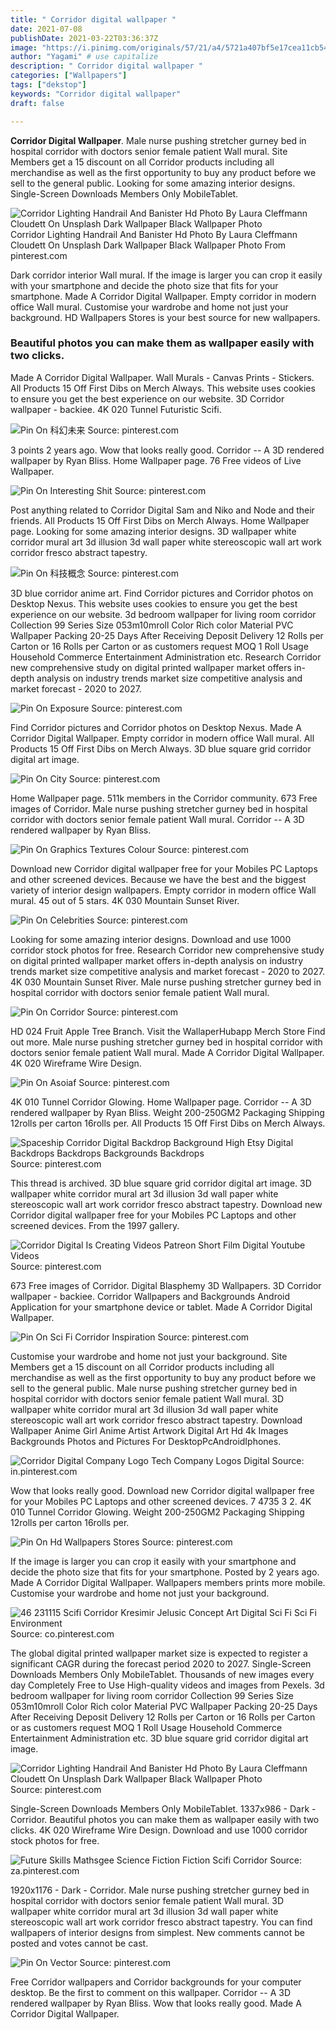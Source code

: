 ```yaml
---
title: " Corridor digital wallpaper "
date: 2021-07-08
publishDate: 2021-03-22T03:36:37Z
image: "https://i.pinimg.com/originals/57/21/a4/5721a407bf5e17cea11cb5429d6d2fb7.jpg"
author: "Yagami" # use capitalize
description: " Corridor digital wallpaper "
categories: ["Wallpapers"]
tags: ["dekstop"]
keywords: "Corridor digital wallpaper"
draft: false

---
```



**Corridor Digital Wallpaper**. Male nurse pushing stretcher gurney bed in hospital corridor with doctors senior female patient Wall mural. Site Members get a 15 discount on all Corridor products including all merchandise as well as the first opportunity to buy any product before we sell to the general public. Looking for some amazing interior designs. Single-Screen Downloads Members Only MobileTablet.

![Corridor Lighting Handrail And Banister Hd Photo By Laura Cleffmann Cloudett On Unsplash Dark Wallpaper Black Wallpaper Photo](https://i.pinimg.com/originals/61/fa/28/61fa2804f8353101945acc7a18ebd064.png "Corridor Lighting Handrail And Banister Hd Photo By Laura Cleffmann Cloudett On Unsplash Dark Wallpaper Black Wallpaper Photo")
Corridor Lighting Handrail And Banister Hd Photo By Laura Cleffmann Cloudett On Unsplash Dark Wallpaper Black Wallpaper Photo From pinterest.com


Dark corridor interior Wall mural. If the image is larger you can crop it easily with your smartphone and decide the photo size that fits for your smartphone. Made A Corridor Digital Wallpaper. Empty corridor in modern office Wall mural. Customise your wardrobe and home not just your background. HD Wallpapers Stores is your best source for new wallpapers.

### Beautiful photos you can make them as wallpaper easily with two clicks.

Made A Corridor Digital Wallpaper. Wall Murals - Canvas Prints - Stickers. All Products 15 Off First Dibs on Merch Always. This website uses cookies to ensure you get the best experience on our website. 3D Corridor wallpaper - backiee. 4K 020 Tunnel Futuristic Scifi.


![Pin On 科幻未来](https://i.pinimg.com/736x/9a/a4/f2/9aa4f25ac4df501939cecde26b13c697.jpg "Pin On 科幻未来")
Source: pinterest.com

3 points 2 years ago. Wow that looks really good. Corridor -- A 3D rendered wallpaper by Ryan Bliss. Home Wallpaper page. 76 Free videos of Live Wallpaper.

![Pin On Interesting Shit](https://i.pinimg.com/originals/8a/08/82/8a08825aa78fc96eff6beb8246241865.jpg "Pin On Interesting Shit")
Source: pinterest.com

Post anything related to Corridor Digital Sam and Niko and Node and their friends. All Products 15 Off First Dibs on Merch Always. Home Wallpaper page. Looking for some amazing interior designs. 3D wallpaper white corridor mural art 3d illusion 3d wall paper white stereoscopic wall art work corridor fresco abstract tapestry.

![Pin On 科技概念](https://i.pinimg.com/736x/56/7e/13/567e13b4f5e3f62921fb1d40f08a9e39.jpg "Pin On 科技概念")
Source: pinterest.com

3D blue corridor anime art. Find Corridor pictures and Corridor photos on Desktop Nexus. This website uses cookies to ensure you get the best experience on our website. 3d bedroom wallpaper for living room corridor Collection 99 Series Size 053m10mroll Color Rich color Material PVC Wallpaper Packing 20-25 Days After Receiving Deposit Delivery 12 Rolls per Carton or 16 Rolls per Carton or as customers request MOQ 1 Roll Usage Household Commerce Entertainment Administration etc. Research Corridor new comprehensive study on digital printed wallpaper market offers in-depth analysis on industry trends market size competitive analysis and market forecast - 2020 to 2027.

![Pin On Exposure](https://i.pinimg.com/736x/4f/df/87/4fdf87938633d45fabe011b1f6eb3cc7.jpg "Pin On Exposure")
Source: pinterest.com

Find Corridor pictures and Corridor photos on Desktop Nexus. Made A Corridor Digital Wallpaper. Empty corridor in modern office Wall mural. All Products 15 Off First Dibs on Merch Always. 3D blue square grid corridor digital art image.

![Pin On City](https://i.pinimg.com/originals/d3/9e/5b/d39e5b50ccb934267ad71831b9eaf268.jpg "Pin On City")
Source: pinterest.com

Home Wallpaper page. 511k members in the Corridor community. 673 Free images of Corridor. Male nurse pushing stretcher gurney bed in hospital corridor with doctors senior female patient Wall mural. Corridor -- A 3D rendered wallpaper by Ryan Bliss.

![Pin On Graphics Textures Colour](https://i.pinimg.com/736x/c1/77/7d/c1777da9ae5581665f565661f45aa5b2.jpg "Pin On Graphics Textures Colour")
Source: pinterest.com

Download new Corridor digital wallpaper free for your Mobiles PC Laptops and other screened devices. Because we have the best and the biggest variety of interior design wallpapers. Empty corridor in modern office Wall mural. 45 out of 5 stars. 4K 030 Mountain Sunset River.

![Pin On Celebrities](https://i.pinimg.com/originals/22/bc/5c/22bc5cb1076302c1018f722daa7430af.jpg "Pin On Celebrities")
Source: pinterest.com

Looking for some amazing interior designs. Download and use 1000 corridor stock photos for free. Research Corridor new comprehensive study on digital printed wallpaper market offers in-depth analysis on industry trends market size competitive analysis and market forecast - 2020 to 2027. 4K 030 Mountain Sunset River. Male nurse pushing stretcher gurney bed in hospital corridor with doctors senior female patient Wall mural.

![Pin On Corridor](https://i.pinimg.com/originals/9b/c3/4f/9bc34f57e6518c7df1aea46e97bb316b.jpg "Pin On Corridor")
Source: pinterest.com

HD 024 Fruit Apple Tree Branch. Visit the WallaperHubapp Merch Store Find out more. Male nurse pushing stretcher gurney bed in hospital corridor with doctors senior female patient Wall mural. Made A Corridor Digital Wallpaper. 4K 020 Wireframe Wire Design.

![Pin On Asoiaf](https://i.pinimg.com/originals/db/11/6d/db116d549dc74ea8fe6574f7b286639e.jpg "Pin On Asoiaf")
Source: pinterest.com

4K 010 Tunnel Corridor Glowing. Home Wallpaper page. Corridor -- A 3D rendered wallpaper by Ryan Bliss. Weight 200-250GM2 Packaging Shipping 12rolls per carton 16rolls per. All Products 15 Off First Dibs on Merch Always.

![Spaceship Corridor Digital Backdrop Background High Etsy Digital Backdrops Backdrops Backgrounds Backdrops](https://i.pinimg.com/originals/6e/ea/2d/6eea2da0319d52c181296dd780a47617.jpg "Spaceship Corridor Digital Backdrop Background High Etsy Digital Backdrops Backdrops Backgrounds Backdrops")
Source: pinterest.com

This thread is archived. 3D blue square grid corridor digital art image. 3D wallpaper white corridor mural art 3d illusion 3d wall paper white stereoscopic wall art work corridor fresco abstract tapestry. Download new Corridor digital wallpaper free for your Mobiles PC Laptops and other screened devices. From the 1997 gallery.

![Corridor Digital Is Creating Videos Patreon Short Film Digital Youtube Videos](https://i.pinimg.com/originals/bd/c8/b7/bdc8b70a3b16f6b277cf8212c3771bad.jpg "Corridor Digital Is Creating Videos Patreon Short Film Digital Youtube Videos")
Source: pinterest.com

673 Free images of Corridor. Digital Blasphemy 3D Wallpapers. 3D Corridor wallpaper - backiee. Corridor Wallpapers and Backgrounds Android Application for your smartphone device or tablet. Made A Corridor Digital Wallpaper.

![Pin On Sci Fi Corridor Inspiration](https://i.pinimg.com/originals/d7/0a/8d/d70a8d45e359bd7e32b4388de1140538.jpg "Pin On Sci Fi Corridor Inspiration")
Source: pinterest.com

Customise your wardrobe and home not just your background. Site Members get a 15 discount on all Corridor products including all merchandise as well as the first opportunity to buy any product before we sell to the general public. Male nurse pushing stretcher gurney bed in hospital corridor with doctors senior female patient Wall mural. 3D wallpaper white corridor mural art 3d illusion 3d wall paper white stereoscopic wall art work corridor fresco abstract tapestry. Download Wallpaper Anime Girl Anime Artist Artwork Digital Art Hd 4k Images Backgrounds Photos and Pictures For DesktopPcAndroidIphones.

![Corridor Digital Company Logo Tech Company Logos Digital](https://i.pinimg.com/originals/f0/7a/97/f07a9788c63a8b23e977012b81dfb7fa.jpg "Corridor Digital Company Logo Tech Company Logos Digital")
Source: in.pinterest.com

Wow that looks really good. Download new Corridor digital wallpaper free for your Mobiles PC Laptops and other screened devices. 7 4735 3 2. 4K 010 Tunnel Corridor Glowing. Weight 200-250GM2 Packaging Shipping 12rolls per carton 16rolls per.

![Pin On Hd Wallpapers Stores](https://i.pinimg.com/originals/42/c0/2c/42c02c6beccd9cb18adbde51dbff1743.jpg "Pin On Hd Wallpapers Stores")
Source: pinterest.com

If the image is larger you can crop it easily with your smartphone and decide the photo size that fits for your smartphone. Posted by 2 years ago. Made A Corridor Digital Wallpaper. Wallpapers members prints more mobile. Customise your wardrobe and home not just your background.

![46 231115 Scifi Corridor Kresimir Jelusic Concept Art Digital Sci Fi Sci Fi Environment](https://i.pinimg.com/originals/a5/12/91/a51291ba5cc994c819c170bdf60670e5.jpg "46 231115 Scifi Corridor Kresimir Jelusic Concept Art Digital Sci Fi Sci Fi Environment")
Source: co.pinterest.com

The global digital printed wallpaper market size is expected to register a significant CAGR during the forecast period 2020 to 2027. Single-Screen Downloads Members Only MobileTablet. Thousands of new images every day Completely Free to Use High-quality videos and images from Pexels. 3d bedroom wallpaper for living room corridor Collection 99 Series Size 053m10mroll Color Rich color Material PVC Wallpaper Packing 20-25 Days After Receiving Deposit Delivery 12 Rolls per Carton or 16 Rolls per Carton or as customers request MOQ 1 Roll Usage Household Commerce Entertainment Administration etc. 3D blue square grid corridor digital art image.

![Corridor Lighting Handrail And Banister Hd Photo By Laura Cleffmann Cloudett On Unsplash Dark Wallpaper Black Wallpaper Photo](https://i.pinimg.com/originals/61/fa/28/61fa2804f8353101945acc7a18ebd064.png "Corridor Lighting Handrail And Banister Hd Photo By Laura Cleffmann Cloudett On Unsplash Dark Wallpaper Black Wallpaper Photo")
Source: pinterest.com

Single-Screen Downloads Members Only MobileTablet. 1337x986 - Dark - Corridor. Beautiful photos you can make them as wallpaper easily with two clicks. 4K 020 Wireframe Wire Design. Download and use 1000 corridor stock photos for free.

![Future Skills Mathsgee Science Fiction Fiction Scifi Corridor](https://i.pinimg.com/originals/61/3f/22/613f22b5757b116f7efadb3abd858a1c.jpg "Future Skills Mathsgee Science Fiction Fiction Scifi Corridor")
Source: za.pinterest.com

1920x1176 - Dark - Corridor. Male nurse pushing stretcher gurney bed in hospital corridor with doctors senior female patient Wall mural. 3D wallpaper white corridor mural art 3d illusion 3d wall paper white stereoscopic wall art work corridor fresco abstract tapestry. You can find wallpapers of interior designs from simplest. New comments cannot be posted and votes cannot be cast.

![Pin On Vector](https://i.pinimg.com/originals/57/21/a4/5721a407bf5e17cea11cb5429d6d2fb7.jpg "Pin On Vector")
Source: pinterest.com

Free Corridor wallpapers and Corridor backgrounds for your computer desktop. Be the first to comment on this wallpaper. Corridor -- A 3D rendered wallpaper by Ryan Bliss. Wow that looks really good. Made A Corridor Digital Wallpaper.

